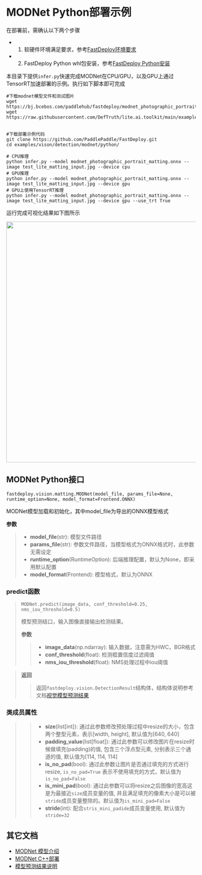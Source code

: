 # MODNet Python部署示例

在部署前，需确认以下两个步骤

- 1. 软硬件环境满足要求，参考[FastDeploy环境要求](../../../../../docs/quick_start/requirements.md)  
- 2. FastDeploy Python whl包安装，参考[FastDeploy Python安装](../../../../../docs/quick_start/install.md)

本目录下提供`infer.py`快速完成MODNet在CPU/GPU，以及GPU上通过TensorRT加速部署的示例。执行如下脚本即可完成

```
#下载modnet模型文件和测试图片
wget https://bj.bcebos.com/paddlehub/fastdeploy/modnet_photographic_portrait_matting.onnx
wget https://raw.githubusercontent.com/DefTruth/lite.ai.toolkit/main/examples/lite/resources/test_lite_matting_input.jpg


#下载部署示例代码
git clone https://github.com/PaddlePaddle/FastDeploy.git
cd examples/vison/detection/modnet/python/

# CPU推理
python infer.py --model modnet_photographic_portrait_matting.onnx --image test_lite_matting_input.jpg --device cpu
# GPU推理
python infer.py --model modnet_photographic_portrait_matting.onnx --image test_lite_matting_input.jpg --device gpu
# GPU上使用TensorRT推理
python infer.py --model modnet_photographic_portrait_matting.onnx --image test_lite_matting_input.jpg --device gpu --use_trt True
```

运行完成可视化结果如下图所示

<img width="640" src="https://user-images.githubusercontent.com/67993288/183847558-abcd9a57-9cd9-4891-b09a-710963c99b74.jpg">

## MODNet Python接口

```
fastdeploy.vision.matting.MODNet(model_file, params_file=None, runtime_option=None, model_format=Frontend.ONNX)
```

MODNet模型加载和初始化，其中model_file为导出的ONNX模型格式

**参数**

> * **model_file**(str): 模型文件路径
> * **params_file**(str): 参数文件路径，当模型格式为ONNX格式时，此参数无需设定
> * **runtime_option**(RuntimeOption): 后端推理配置，默认为None，即采用默认配置
> * **model_format**(Frontend): 模型格式，默认为ONNX

### predict函数

> ```
> MODNet.predict(image_data, conf_threshold=0.25, nms_iou_threshold=0.5)
> ```
>
> 模型预测结口，输入图像直接输出检测结果。
>
> **参数**
>
> > * **image_data**(np.ndarray): 输入数据，注意需为HWC，BGR格式
> > * **conf_threshold**(float): 检测框置信度过滤阈值
> > * **nms_iou_threshold**(float): NMS处理过程中iou阈值

> **返回**
>
> > 返回`fastdeploy.vision.DetectionResult`结构体，结构体说明参考文档[视觉模型预测结果](../../../../../docs/api/vision_results/)

### 类成员属性

> > * **size**(list[int]): 通过此参数修改预处理过程中resize的大小，包含两个整型元素，表示[width, height], 默认值为[640, 640]
> > * **padding_value**(list[float]): 通过此参数可以修改图片在resize时候做填充(padding)的值, 包含三个浮点型元素, 分别表示三个通道的值, 默认值为[114, 114, 114]
> > * **is_no_pad**(bool): 通过此参数让图片是否通过填充的方式进行resize, `is_no_pad=True` 表示不使用填充的方式，默认值为`is_no_pad=False`
> > * **is_mini_pad**(bool): 通过此参数可以将resize之后图像的宽高这是为最接近`size`成员变量的值, 并且满足填充的像素大小是可以被`stride`成员变量整除的。默认值为`is_mini_pad=False`
> > * **stride**(int): 配合`stris_mini_padide`成员变量使用, 默认值为`stride=32`



## 其它文档

- [MODNet 模型介绍](..)
- [MODNet C++部署](../cpp)
- [模型预测结果说明](../../../../../docs/api/vision_results/)
